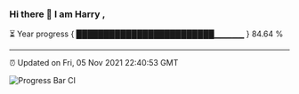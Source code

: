 ### Hi there 👋 I am Harry , 

⏳ Year progress { █████████████████████████▁▁▁▁▁ } 84.64 %

---

⏰ Updated on Fri, 05 Nov 2021 22:40:53 GMT

![Progress Bar CI](https://github.com/duykhang68/duykhang68/workflows/Progress%20Bar%20CI/badge.svg)
